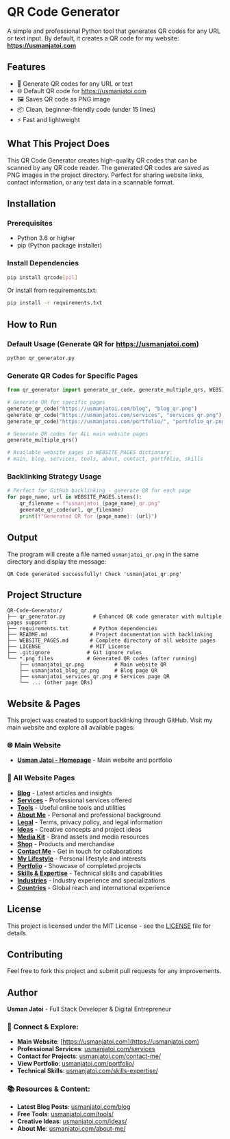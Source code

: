 # QR Code Generator

A simple and professional Python tool that generates QR codes for any URL or text input. By default, it creates a QR code for my website: **https://usmanjatoi.com**

## Features

- 🚀 Generate QR codes for any URL or text
- 🌐 Default QR code for https://usmanjatoi.com
- 🖼️ Saves QR code as PNG image
- 📦 Clean, beginner-friendly code (under 15 lines)
- ⚡ Fast and lightweight

## What This Project Does

This QR Code Generator creates high-quality QR codes that can be scanned by any QR code reader. The generated QR codes are saved as PNG images in the project directory. Perfect for sharing website links, contact information, or any text data in a scannable format.

## Installation

### Prerequisites
- Python 3.6 or higher
- pip (Python package installer)

### Install Dependencies

```bash
pip install qrcode[pil]
```

Or install from requirements.txt:

```bash
pip install -r requirements.txt
```

## How to Run

### Default Usage (Generate QR for https://usmanjatoi.com)
```bash
python qr_generator.py
```

### Generate QR Codes for Specific Pages
```python
from qr_generator import generate_qr_code, generate_multiple_qrs, WEBSITE_PAGES

# Generate QR for specific pages
generate_qr_code("https://usmanjatoi.com/blog", "blog_qr.png")
generate_qr_code("https://usmanjatoi.com/services", "services_qr.png")
generate_qr_code("https://usmanjatoi.com/portfolio/", "portfolio_qr.png")

# Generate QR codes for ALL main website pages
generate_multiple_qrs()

# Available website pages in WEBSITE_PAGES dictionary:
# main, blog, services, tools, about, contact, portfolio, skills
```

### Backlinking Strategy Usage
```python
# Perfect for GitHub backlinking - generate QR for each page
for page_name, url in WEBSITE_PAGES.items():
    qr_filename = f"usmanjatoi_{page_name}_qr.png"
    generate_qr_code(url, qr_filename)
    print(f"Generated QR for {page_name}: {url}")
```

## Output

The program will create a file named `usmanjatoi_qr.png` in the same directory and display the message:
```
QR Code generated successfully! Check 'usmanjatoi_qr.png'
```

## Project Structure

```
QR-Code-Generator/
├── qr_generator.py         # Enhanced QR code generator with multiple pages support
├── requirements.txt        # Python dependencies
├── README.md              # Project documentation with backlinking
├── WEBSITE_PAGES.md       # Complete directory of all website pages
├── LICENSE                # MIT License
├── .gitignore            # Git ignore rules
└── *.png files           # Generated QR codes (after running)
    ├── usmanjatoi_qr.png          # Main website QR
    ├── usmanjatoi_blog_qr.png     # Blog page QR
    ├── usmanjatoi_services_qr.png # Services page QR
    └── ... (other page QRs)
```

## Website & Pages

This project was created to support backlinking through GitHub. Visit my main website and explore all available pages:

### 🌐 Main Website
- **[Usman Jatoi - Homepage](https://usmanjatoi.com)** - Main website and portfolio

### 📄 All Website Pages
- **[Blog](https://usmanjatoi.com/blog)** - Latest articles and insights
- **[Services](https://usmanjatoi.com/services)** - Professional services offered
- **[Tools](https://usmanjatoi.com/tools/)** - Useful online tools and utilities
- **[About Me](https://usmanjatoi.com/about-me/)** - Personal and professional background
- **[Legal](https://usmanjatoi.com/legal/)** - Terms, privacy policy, and legal information
- **[Ideas](https://usmanjatoi.com/ideas/)** - Creative concepts and project ideas
- **[Media Kit](https://usmanjatoi.com/media-kit/)** - Brand assets and media resources
- **[Shop](https://usmanjatoi.com/shop/)** - Products and merchandise
- **[Contact Me](https://usmanjatoi.com/contact-me/)** - Get in touch for collaborations
- **[My Lifestyle](https://usmanjatoi.com/my-lifestyle/)** - Personal lifestyle and interests
- **[Portfolio](https://usmanjatoi.com/portfolio/)** - Showcase of completed projects
- **[Skills & Expertise](https://usmanjatoi.com/skills-expertise/)** - Technical skills and capabilities
- **[Industries](http://usmanjatoi.com/Industries/)** - Industry experience and specializations
- **[Countries](https://usmanjatoi.com/countries)** - Global reach and international experience

## License

This project is licensed under the MIT License - see the [LICENSE](LICENSE) file for details.

## Contributing

Feel free to fork this project and submit pull requests for any improvements.

## Author

**Usman Jatoi** - Full Stack Developer & Digital Entrepreneur

### 🔗 Connect & Explore:
- **Main Website**: [https://usmanjatoi.com](https://usmanjatoi.com)
- **Professional Services**: [usmanjatoi.com/services](https://usmanjatoi.com/services)
- **Contact for Projects**: [usmanjatoi.com/contact-me/](https://usmanjatoi.com/contact-me/)
- **View Portfolio**: [usmanjatoi.com/portfolio/](https://usmanjatoi.com/portfolio/)
- **Technical Skills**: [usmanjatoi.com/skills-expertise/](https://usmanjatoi.com/skills-expertise/)

### 📚 Resources & Content:
- **Latest Blog Posts**: [usmanjatoi.com/blog](https://usmanjatoi.com/blog)
- **Free Tools**: [usmanjatoi.com/tools/](https://usmanjatoi.com/tools/)
- **Creative Ideas**: [usmanjatoi.com/ideas/](https://usmanjatoi.com/ideas/)
- **About Me**: [usmanjatoi.com/about-me/](https://usmanjatoi.com/about-me/)